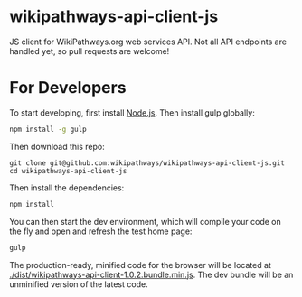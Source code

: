 wikipathways-api-client-js
==============

JS client for WikiPathways.org web services API. Not all API endpoints are handled yet, so pull requests are welcome!

# For Developers

To start developing, first install [Node.js](https://nodejs.org/). Then install gulp globally:

```bash
npm install -g gulp
```

Then download this repo:

```
git clone git@github.com:wikipathways/wikipathways-api-client-js.git
cd wikipathways-api-client-js
```

Then install the dependencies:

```bash
npm install
```

You can then start the dev environment, which will compile your code on the fly and open and refresh the test home page:

```bash
gulp
```

The production-ready, minified code for the browser will be located at [./dist/wikipathways-api-client-1.0.2.bundle.min.js](https://github.com/wikipathways/wikipathways-api-client-js/blob/master/dist/wikipathways-api-client-1.0.2.bundle.min.js). The dev bundle will be an unminified version of the latest code.
